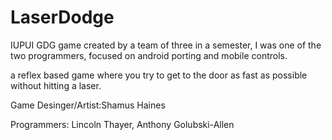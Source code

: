 # LaserDodge
IUPUI GDG game created by a team of three in a semester, I was one of the two programmers, focused on android porting and mobile controls.

a reflex based game where you try to get to the door as fast as possible without hitting a laser.

Game Desinger/Artist:Shamus Haines

Programmers: Lincoln Thayer, Anthony Golubski-Allen 
